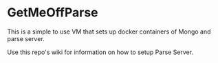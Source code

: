 # GetMeOffParse
This is a simple to use VM that sets up docker containers of Mongo and parse server.  

Use this repo's wiki for information on how to setup Parse Server.
